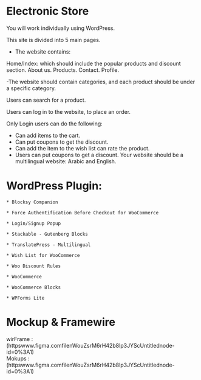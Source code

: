# Electronic Store

You will work individually using WordPress.

This site is divided into 5 main pages.

- The website contains:

Home/Index: which should include the popular products and discount section. About us. Products. Contact. Profile.

-The website should contain categories, and each product should be under a specific category.

Users can search for a product.

Users can log in to the website, to place an order.

Only Login users can do the following: 

* Can add items to the cart.
* Can put coupons to get the discount.
* Can add the item to the wish list can rate the product. 
* Users can put coupons to get a discount. Your website should be a multilingual website: Arabic and English. 



# WordPress Plugin:
    * Blocksy Companion

    * Force Authentification Before Checkout for WooCommerce

    * Login/Signup Popup

    * Stackable - Gutenberg Blocks

    * TranslatePress - Multilingual

    * Wish List for WooCommerce

    * Woo Discount Rules

    * WooCommerce

    * WooCommerce Blocks

    * WPForms Lite

# Mockup & Framewire

wirFrame : (httpswww.figma.comfilenWouZsrM6rH42b8lp3JYScUntitlednode-id=0%3A1)
<br>
Mokups :  (httpswww.figma.comfilenWouZsrM6rH42b8lp3JYScUntitlednode-id=0%3A1)
